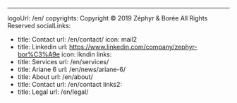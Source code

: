---
logoUrl: /en/
copyrights: Copyright © 2019 Zéphyr & Borée All Rights Reserved
socialLinks: 
  - title: Contact
    url: /en/contact/
    icon: mail2
  - title: Linkedin 
    url: https://www.linkedin.com/company/zephyr-bor%C3%A9e
    icon: lkndin
links: 
  - title: Services
    url: /en/services/
  - title: Ariane 6
    url: /en/news/ariane-6/
  - title: About
    url: /en/about/
  - title: Contact
    url: /en/contact
links2:
  - title: Legal
    url: /en/legal/